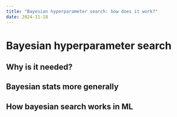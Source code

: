 ```yaml
---
title: "Bayesian hyperparameter search: how does it work?"
date: 2024-11-18
---
```

# Bayesian hyperparameter search
## Why is it needed?
## Bayesian stats more generally
## How bayesian search works in ML
